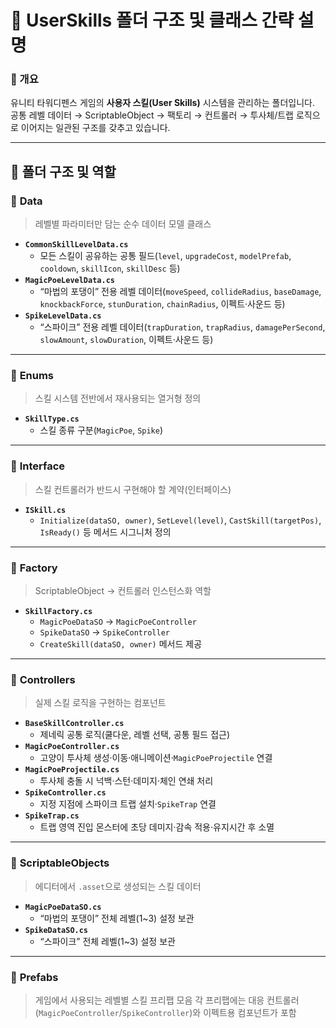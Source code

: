 # 📂 UserSkills 폴더 구조 및 클래스 간략 설명

### 📌 개요

유니티 타워디펜스 게임의 **사용자 스킬(User Skills)** 시스템을 관리하는 폴더입니다.  
공통 레벨 데이터 → ScriptableObject → 팩토리 → 컨트롤러 → 투사체/트랩 로직으로 이어지는 일관된 구조를 갖추고 있습니다.

---

## 📁 폴더 구조 및 역할

### 🔹 **Data**

> 레벨별 파라미터만 담는 순수 데이터 모델 클래스

* **`CommonSkillLevelData.cs`**  
  * 모든 스킬이 공유하는 공통 필드(`level`, `upgradeCost`, `modelPrefab`, `cooldown`, `skillIcon`, `skillDesc` 등)  
* **`MagicPoeLevelData.cs`**  
  * “마법의 포댕이” 전용 레벨 데이터(`moveSpeed`, `collideRadius`, `baseDamage`, `knockbackForce`, `stunDuration`, `chainRadius`, 이펙트·사운드 등)  
* **`SpikeLevelData.cs`**  
  * “스파이크” 전용 레벨 데이터(`trapDuration`, `trapRadius`, `damagePerSecond`, `slowAmount`, `slowDuration`, 이펙트·사운드 등)  

---

### 🔹 **Enums**

> 스킬 시스템 전반에서 재사용되는 열거형 정의

* **`SkillType.cs`**  
  * 스킬 종류 구분(`MagicPoe`, `Spike`)  

---

### 🔹 **Interface**

> 스킬 컨트롤러가 반드시 구현해야 할 계약(인터페이스)

* **`ISkill.cs`**  
  * `Initialize(dataSO, owner)`, `SetLevel(level)`, `CastSkill(targetPos)`, `IsReady()` 등 메서드 시그니처 정의  

---

### 🔹 **Factory**

> ScriptableObject → 컨트롤러 인스턴스화 역할

* **`SkillFactory.cs`**  
  * `MagicPoeDataSO` → `MagicPoeController`  
  * `SpikeDataSO` → `SpikeController`  
  * `CreateSkill(dataSO, owner)` 메서드 제공  

---

### 🔹 **Controllers**

> 실제 스킬 로직을 구현하는 컴포넌트

* **`BaseSkillController.cs`**  
  * 제네릭 공통 로직(쿨다운, 레벨 선택, 공통 필드 접근)  
* **`MagicPoeController.cs`**  
  * 고양이 투사체 생성·이동·애니메이션·`MagicPoeProjectile` 연결  
* **`MagicPoeProjectile.cs`**  
  * 투사체 충돌 시 넉백·스턴·데미지·체인 연쇄 처리  
* **`SpikeController.cs`**  
  * 지정 지점에 스파이크 트랩 설치·`SpikeTrap` 연결  
* **`SpikeTrap.cs`**  
  * 트랩 영역 진입 몬스터에 초당 데미지·감속 적용·유지시간 후 소멸  

---

### 🔹 **ScriptableObjects**

> 에디터에서 `.asset`으로 생성되는 스킬 데이터

* **`MagicPoeDataSO.cs`**  
  * “마법의 포댕이” 전체 레벨(1~3) 설정 보관  
* **`SpikeDataSO.cs`**  
  * “스파이크” 전체 레벨(1~3) 설정 보관  

---

### 🔹 **Prefabs**

> 게임에서 사용되는 레벨별 스킬 프리팹 모음
> 각 프리팹에는 대응 컨트롤러(`MagicPoeController`/`SpikeController`)와 이펙트용 컴포넌트가 포함
